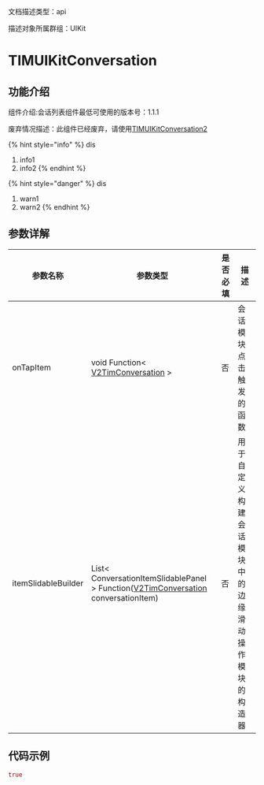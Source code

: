 文档描述类型：api

描述对象所属群组：UIKit

# TIMUIKitConversation

## 功能介绍

组件介绍:会话列表组件最低可使用的版本号：1.1.1

废弃情况描述：此组件已经废弃，请使用[TIMUIKitConversation2](TIMUIKitConversation2.md)

{% hint style="info" %}
dis
1. info1
2. info2
{% endhint %}


{% hint style="danger" %}
dis
1. warn1
2. warn2
{% endhint %}

## 参数详解

| 参数名称 | 参数类型 | 是否必填 | 描述 |
| -------- | -------- | -------- | ---- |
| onTapItem | void Function< [V2TimConversation](../class/user/V2TimConversation.md) > | 否 | 会话模块点击触发的函数 |
| itemSlidableBuilder | List< ConversationItemSlidablePanel > Function([V2TimConversation](../class/user/V2TimConversation.md) conversationItem) | 否 | 用于自定义构建会话模块中的边缘滑动操作模块的构造器 |

## 代码示例

```dart
true
```